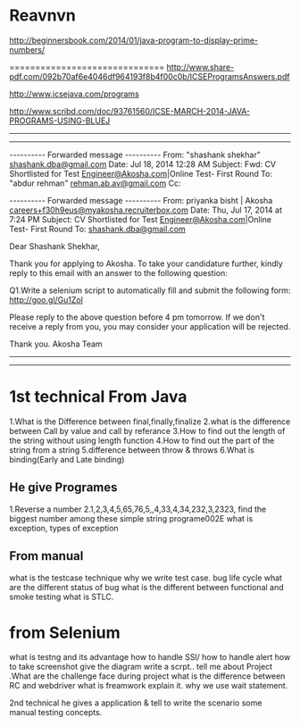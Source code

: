 Reavnvn
=======

http://beginnersbook.com/2014/01/java-program-to-display-prime-numbers/

==============================
http://www.share-pdf.com/092b70af6e4046df964193f8b4f00c0b/ICSEProgramsAnswers.pdf

http://www.icsejava.com/programs

http://www.scribd.com/doc/93761560/ICSE-MARCH-2014-JAVA-PROGRAMS-USING-BLUEJ



--------------------------------------------------------
--------------------------------------------------------
---------- Forwarded message ----------
From: "shashank shekhar" <shashank.dba@gmail.com>
Date: Jul 18, 2014 12:28 AM
Subject: Fwd: CV Shortlisted for Test Engineer@Akosha.com|Online Test- First Round
To: "abdur rehman" <rehman.ab.av@gmail.com>
Cc:



---------- Forwarded message ----------
From: priyanka bisht | Akosha <careers+f30h9eus@myakosha.recruiterbox.com>
Date: Thu, Jul 17, 2014 at 7:24 PM
Subject: CV Shortlisted for Test Engineer@Akosha.com|Online Test- First Round
To: shashank.dba@gmail.com


Dear Shashank Shekhar,

Thank you for applying to Akosha. To take your candidature further, kindly reply to this email with an answer to the following question:

Q1.Write a selenium script to automatically fill and submit the following form:
http://goo.gl/Gu1Zol

Please reply to the above question before 4 pm tomorrow. If we don't receive a reply from you, you may consider your application will be rejected.

Thank you.
Akosha Team


-----------------------------------------------
-----------------------------------------------

1st technical
From Java 
=============
1.What is the Difference between final,finally,finalize
2.what is the difference between Call by value and call by referance
3.How to find out the length of the string without using length function
4.How to find out the part of the string from a string
5.difference between throw & throws
6.What is binding(Early and Late binding)

He give Programes 
-----------------------------------
1.Reverse a number
2.1,2,3,4,5,65,76,5,,4,33,4,34,232,3,2323,
find the biggest number among these
simple string programe002E
what is exception, types of exception

From manual
----------------------------------
what is the testcase technique
why we write test case.
bug life cycle
what are the different status of bug
what is the different between functional and smoke testing 
what is STLC.

from Selenium
=======================================
what is testng and its advantage
how to handle SSl/
how to handle alert
how to take screenshot 
give the diagram write a scrpt..
tell me about Project .What are the challenge face during project
what is the difference between RC and webdriver
what is freamwork explain it.
why we use wait statement.

2nd technical
he gives a application & tell to write the scenario
some manual testing concepts.
